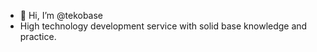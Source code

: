 - 👋 Hi, I’m @tekobase
- High technology development service with solid base knowledge and practice.
<!---
tekobase/tekobase is a ✨ special ✨ repository because its `README.md` (this file) appears on your GitHub profile.
You can click the Preview link to take a look at your changes.
--->
